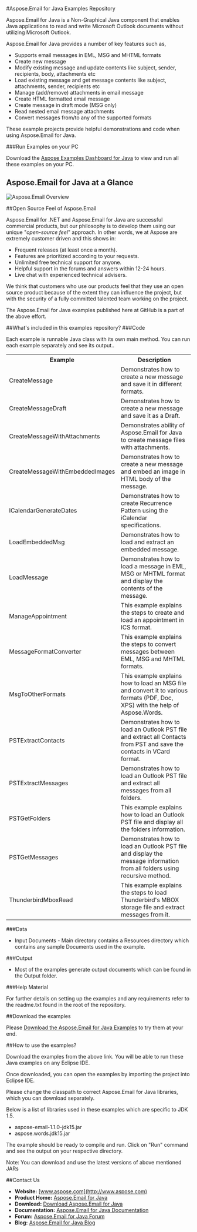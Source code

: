 #Aspose.Email for Java Examples Repository

Aspose.Email for Java is a Non-Graphical Java component that enables Java applications to read and write Microsoft Outlook documents without utilizing Microsoft Outlook. 

Aspose.Email for Java provides a number of key features such as,

+ Supports email messages in EML, MSG and MHTML formats
+ Create new message
+ Modify existing message and update contents like subject, sender, recipients, body, attachments etc
+ Load existing message and get message contents like subject, attachments, sender, recipients etc
+ Manage (add/remove) attachments in email message
+ Create HTML formatted email message
+ Create message in draft mode (MSG only)
+ Read nested email message attachments
+ Convert messages from/to any of the supported formats

These example projects provide helpful demonstrations and code when using Aspose.Email for Java.

###Run Examples on your PC

Download the [Aspose Examples Dashboard for Java](http://www.aspose.com/community/files/72/java-components/aspose.total-for-java/category1426.aspx) to view and run all these examples on your PC.

## Aspose.Email for Java at a Glance
![Aspose.Email Overview](http://www.aspose.com/Aspose.Email/Images/product-diagram-aspose.email-for-java.jpg "The Main Features of Aspose.Email for Java")

##Open Source Feel of Aspose.Email

Aspose.Email for .NET and Aspose.Email for Java are successful commercial products, but our philosophy is to develop them using our unique "*open-source feel*" approach. In other words, we at Aspose are extremely customer driven and this shows in:

+ Frequent releases (at least once a month).
+ Features are prioritized according to your requests.
+ Unlimited free technical support for anyone.
+ Helpful support in the forums and answers within 12-24 hours.
+ Live chat with experienced technical advisers.

We think that customers who use our products feel that they use an open source product because of the extent they can influence the project, but with the security of a fully committed talented team working on the project.

The Aspose.Email for Java examples published here at GitHub is a part of the above effort.

##What's included in this examples repository?
###Code

Each example is runnable Java class with its own main method. You can run each example separately and see its output..

<table>
  <tr><th>Example<th>Description</th></tr>
  <tr><td>CreateMessage</td><td>Demonstrates how to create a new message and save it in different formats.</td></tr>
  <tr><td>CreateMessageDraft</td><td>Demonstrates how to create a new message and save it as a Draft.</td></tr>
  <tr><td>CreateMessageWithAttachments</td><td>Demonstrates ability of Aspose.Email for Java to create message files with attachments.</td></tr>
  <tr><td>CreateMessageWithEmbeddedImages</td><td>Demonstrates how to create a new message and embed an image in HTML body of the message.</td></tr>
  <tr><td>ICalendarGenerateDates</td><td>Demonstrates how to create Recurrence Pattern using the iCalendar specifications.</td></tr>
  <tr><td>LoadEmbeddedMsg</td><td>Demonstrates how to load and extract an embedded message.</td></tr>
  <tr><td>LoadMessage</td><td>Demonstrates how to load a message in EML, MSG or MHTML format and display the contents of the message.</td></tr>
  <tr><td>ManageAppointment</td><td>This example explains the steps to create and load an appointment in ICS format.</td></tr>
  <tr><td>MessageFormatConverter</td><td>This example explains the steps to convert messages between EML, MSG and MHTML formats.</td></tr>
  <tr><td>MsgToOtherFormats</td><td>This example explains how to load an MSG file and convert it to various formats (PDF, Doc, XPS) with the help of Aspose.Words.</td></tr>
  <tr><td>PSTExtractContacts</td><td>Demonstrates how to load an Outlook PST file and extract all Contacts from PST and save the contacts in VCard format.</td></tr>
  <tr><td>PSTExtractMessages</td><td>Demonstrates how to load an Outlook PST file and extract all messages from all folders.</td></tr>
  <tr><td>PSTGetFolders</td><td>This example explains how to load an Outlook PST file and display all the folders information.</td></tr>
  <tr><td>PSTGetMessages</td><td>Demonstrates how to load an Outlook PST file and display the message information from all folders using recursive method.</td></tr>
  <tr><td>ThunderbirdMboxRead</td><td>This example explains the steps to load Thunderbird's MBOX storage file and extract messages from it.</td></tr>
</table>

###Data

+ Input Documents - Main directory contains a Resources directory which contains any sample Documents used in the example.

###Output

+ Most of the examples generate output documents which can be found in the Output folder.

###Help Material

For further details on setting up the examples and any requirements refer to the readme.txt found in the root of the repository.

##Download the examples

Please [Download the Aspose.Email for Java Examples](https://github.com/asposeemail/Aspose_email_Java/downloads) to try them at your end.

##How to use the examples?

Download the examples from the above link. You will be able to run these Java examples on any Eclipse IDE.  

Once downloaded, you can open the examples by importing the project into Eclipse IDE. 

Please change the classpath to correct Aspose.Email for Java libraries, which you can download separately.

Below is a list of libraries used in these examples which are specific to JDK 1.5. 

- aspose-email-1.1.0-jdk15.jar
- aspose.words.jdk15.jar

The example should be ready to compile and run. Click on "Run" command and see the output on your respective directory.

Note: You can download and use the latest versions of above mentioned JARs

##Contact Us

+ **Website:** [www.aspose.com](http://www.aspose.com)
+ **Product Home:** [Aspose.Email for Java](http://www.aspose.com/categories/java-components/aspose.email-for-java/default.aspx)
+ **Download:** [Download Aspose.Email for Java](http://www.aspose.com/community/files/72/java-components/aspose.email-for-java/default.aspx)
+ **Documentation:** [Aspose.Email for Java Documentation](http://www.aspose.com/documentation/java-components/aspose.email-for-java/index.html)
+ **Forum:** [Aspose.Email for Java Forum](http://www.aspose.com/community/forums/aspose.email-product-family/188/showforum.aspx)
+ **Blog:** [Aspose.Email for Java Blog](http://www.aspose.com/blogs/aspose-products/aspose-email-product-family.html)
 




